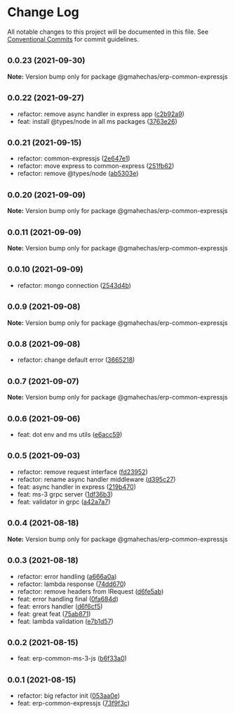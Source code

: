 # Change Log

All notable changes to this project will be documented in this file.
See [Conventional Commits](https://conventionalcommits.org) for commit guidelines.

## <small>0.0.23 (2021-09-30)</small>

**Note:** Version bump only for package @gmahechas/erp-common-expressjs





## <small>0.0.22 (2021-09-27)</small>

* refactor: remove async handler in express app ([c2b92a9](https://github.com/gmahechas/erp/commit/c2b92a9))
* feat: install @types/node in all ms packages ([3763e26](https://github.com/gmahechas/erp/commit/3763e26))





## <small>0.0.21 (2021-09-15)</small>

* refactor: common-expressjs ([2e647e1](https://github.com/gmahechas/erp/commit/2e647e1))
* refactor: move express to common-express ([251fb62](https://github.com/gmahechas/erp/commit/251fb62))
* refactor: remove @types/node ([ab5303e](https://github.com/gmahechas/erp/commit/ab5303e))





## <small>0.0.20 (2021-09-09)</small>

**Note:** Version bump only for package @gmahechas/erp-common-expressjs





## <small>0.0.11 (2021-09-09)</small>

**Note:** Version bump only for package @gmahechas/erp-common-expressjs





## <small>0.0.10 (2021-09-09)</small>

* refactor: mongo connection ([2543d4b](https://github.com/gmahechas/erp/commit/2543d4b))





## <small>0.0.9 (2021-09-08)</small>

**Note:** Version bump only for package @gmahechas/erp-common-expressjs





## <small>0.0.8 (2021-09-08)</small>

* refactor: change default error ([3665218](https://github.com/gmahechas/erp/commit/3665218))





## <small>0.0.7 (2021-09-07)</small>

**Note:** Version bump only for package @gmahechas/erp-common-expressjs





## <small>0.0.6 (2021-09-06)</small>

* feat: dot env and ms utils ([e6acc59](https://github.com/gmahechas/erp/commit/e6acc59))





## <small>0.0.5 (2021-09-03)</small>

* refactor: remove request interface ([fd23952](https://github.com/gmahechas/erp/commit/fd23952))
* refactor: rename async handler middleware ([d395c27](https://github.com/gmahechas/erp/commit/d395c27))
* feat: async handler in express ([219b470](https://github.com/gmahechas/erp/commit/219b470))
* feat: ms-3 grpc server ([1df36b3](https://github.com/gmahechas/erp/commit/1df36b3))
* feat: validator in grpc ([a42a7a7](https://github.com/gmahechas/erp/commit/a42a7a7))





## <small>0.0.4 (2021-08-18)</small>

**Note:** Version bump only for package @gmahechas/erp-common-expressjs





## <small>0.0.3 (2021-08-18)</small>

* refactor: error handling ([a666a0a](https://github.com/gmahechas/erp/commit/a666a0a))
* refactor: lambda response ([74dd670](https://github.com/gmahechas/erp/commit/74dd670))
* refactor: remove headers from IRequest ([d6fe5ab](https://github.com/gmahechas/erp/commit/d6fe5ab))
* feat: error handling final ([0fa684d](https://github.com/gmahechas/erp/commit/0fa684d))
* feat: errors handler ([d6f6cf5](https://github.com/gmahechas/erp/commit/d6f6cf5))
* feat: great feat ([75ab871](https://github.com/gmahechas/erp/commit/75ab871))
* feat: lambda validation ([e7b1d57](https://github.com/gmahechas/erp/commit/e7b1d57))





## <small>0.0.2 (2021-08-15)</small>

* feat: erp-common-ms-3-js ([b6f33a0](https://github.com/gmahechas/erp/commit/b6f33a0))





## <small>0.0.1 (2021-08-15)</small>

* refactor: big refactor init ([053aa0e](https://github.com/gmahechas/erp/commit/053aa0e))
* feat: erp-common-expressjs ([73f9f3c](https://github.com/gmahechas/erp/commit/73f9f3c))
